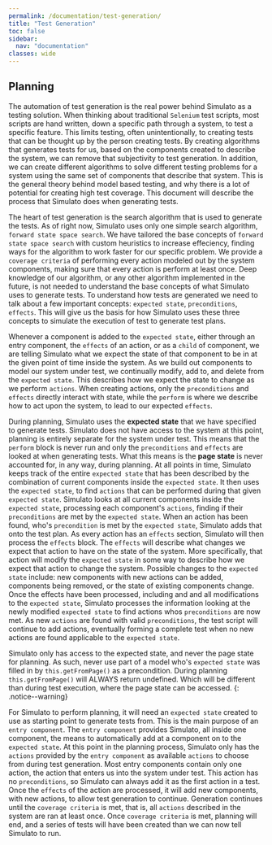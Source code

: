 ```yaml
---
permalink: /documentation/test-generation/
title: "Test Generation"
toc: false
sidebar:
  nav: "documentation"
classes: wide
---
```


## Planning

The automation of test generation is the real power behind Simulato as a testing solution. When thinking about traditional `Selenium` test scripts, most scripts are hand written, down a specific path through a system, to test a specific feature. This limits testing, often unintentionally, to creating tests that can be thought up by the person creating tests. By creating algorithms that generates tests for us, based on the components created to describe the system, we can remove that subjectivity to test generation. In addition, we can create different algorithms to solve different testing problems for a system using the same set of components that describe that system. This is the general theory behind model based testing, and why there is a lot of potential for creating high test coverage.  This document will describe the process that Simulato does when generating tests.

The heart of test generation is the search algorithm that is used to generate the tests. As of right now, Simulato uses only one simple search algorithm, `forward state space search`.  We have tailored the base concepts of `forward state space search` with custom heuristics to increase effeciency, finding ways for the algorithm to work faster for our specific problem. We provide a `coverage criteria` of performing every action modeled out by the system components, making sure that every action is perform at least once.  Deep knowledge of our algorithm, or any other algorithm implemented in the future, is not needed to understand the base concepts of what Simulato uses to generate tests.  To understand how tests are generated we need to talk about a few important concepts: `expected state`, `preconditions`, `effects`. This will give us the basis for how Simulato uses these three concepts to simulate the execution of test to generate test plans.

Whenever a component is added to the `expected state`, either through an entry component, the `effects` of an action, or as a `child` of component, we are telling Simulato what we expect the state of that component to be in at the given point of time inside the system. As we build out components to model our system under test, we continually modify, add to, and delete from the `expected state`. This describes how we expect the state to change as we perform `actions`.  When creating actions, only the `preconditions` and `effects` directly interact with state, while the `perform` is where we describe how to act upon the system, to lead to our expected `effects`.  

During planning, Simulato uses the **expected state** that we have specified to generate tests. Simulato does not have access to the system at this point, planning is entirely separate for the system under test. This means that the `perform` block is never run and only the `preconditions` and `effects` are looked at when generating tests. What this means is the **page state** is never accounted for, in any way, during planning. At all points in time, Simulato keeps track of the entire `expected state` that has been described by the combination of current components inside the `expected state`.  It then uses the `expected state`, to find `actions` that can be performed during that given `expected state`. Simulato looks at all current components inside the `expected state`, processing each component's `actions`, finding if their `preconditions` are met by the `expected state`. When an action has been found, who's `precondition` is met by the `expected state`, Simulato adds that onto the test plan. As every action has an `effects` section, Simulato will then process the `effects` block. The `effects` will describe what changes we expect that action to have on the state of the system. More specifically, that action will modify the `expected state` in some way to describe how we expect that action to change the system. Possible changes to the `expected state` include: new components with new actions can be added, components being removed, or the state of existing components change. Once the effects have been processed, including and and all modifications to the `expected state`, Simulato processes the information looking at the newly modified `expected state` to find actions whos `preconditions` are now met. As new `actions` are found with valid `preconditions`, the test script will continue to add actions, eventually forming a complete test when no new actions are found applicable to the `expected state`.

Simulato only has access to the expected state, and never the page state for planning. As such, never use part of a model who's `expected state` was filled in by `this.getFromPage()` as a precondition. During planning `this.getFromPage()` will ALWAYS return undefined. Which will be different than during test execution, where the page state can be accessed.
{: .notice--warning}

For Simulato to perform planning, it will need an `expected state` created to use as starting point to generate tests from. This is the main purpose of an `entry component`.  The `entry component` provides Simulato, all inside one component, the means to automatically add at a component on to the `expected state`.  At this point in the planning process, Simulato only has the `actions` provided by the `entry component` as available `actions` to choose from during test generation. Most entry components contain only one action, the action that enters us into the system under test. This action has no `preconditions`, so Simulato can always add it as the first action in a test. Once the `effects` of the action are processed, it will add new components, with new actions, to allow test generation to continue. Generation continues until the `coverage criteria` is met, that is, all `actions` described in the system are ran at least once. Once `coverage criteria` is met, planning will end, and a series of tests will have been created than we can now tell Simulato to run.